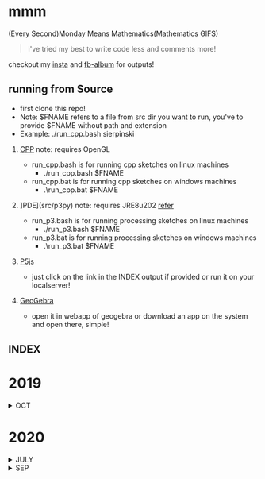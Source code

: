 # mmm
(Every Second)Monday Means Mathematics(Mathematics GIFS)

> I've tried my best to write code less and comments more!

checkout my [insta](https://instagram.com/49yatriyaan.love) and [fb-album](https://www.facebook.com/49yatriyaan.love/media_set?set=a.2416012425313137&type=3) for outputs!

## running from Source
- first clone this repo!
- Note: $FNAME refers to a file from src dir you want to run, you've to provide $FNAME without path and extension
- Example: ./run_cpp.bash sierpinski

1. [CPP](src/oglcpp)
    note: requires OpenGL
    - run_cpp.bash is for running cpp sketches on linux machines
        - ./run_cpp.bash $FNAME
    - run_cpp.bat is for running cpp sketches on windows machines
        - .\run_cpp.bat $FNAME

2. ]PDE](src/p3py)
    note: requires JRE8u202 [refer](https://py.processing.org/tutorials/command-line/)
    - run_p3.bash is for running processing sketches on linux machines
        - ./run_p3.bash $FNAME
    - run_p3.bat is for running processing sketches on windows machines
        - .\run_p3.bat $FNAME

3. [P5js](src/p5js)
    - just click on the link in the INDEX output if provided or run it on your localserver!

4. [GeoGebra](src/ggb)
    - open it in webapp of geogebra or download an app on the system and open there, simple!

## INDEX

# 2019
<details>
<summary>OCT</summary>

#### 03
1. sierpinski.cpp [source](src/oglcpp/sierpinski/sierpinski.cpp) [output](https://www.facebook.com/49yatriyaan.love/videos/2416014465312933/)
#### 08
2. fibonaciSquares.py [source](src/p3py/fibonaciSquares/fibonaciSquares.py) [output](https://www.facebook.com/49yatriyaan.love/videos/2420369178210795/)

</details>

# 2020
<details>
<summary>JULY</summary>
    
### 20
1. taylor_sinx.ggb [source](src/ggb/taylor_sinx/taylor_sinx.ggb) [output](https://www.instagram.com/p/CC3qmhADWQD/)
</details>

<details>
<summary>SEP</summary>
    
### 09
1. wavefronts [source](src/p5js/wfs/index.html) 
    
    outputs:
    - [subsonic](https://www.instagram.com/p/CE5qDv_DPg4/)
    - [sonic](https://www.instagram.com/p/CE5qZT7jtML/)
    - [supersonic](https://www.instagram.com/p/CE5qt_FjrN7/)
    - [hypersonic](https://www.instagram.com/p/CE5ra8DjVI3/)

### 18
1. Spirals [source](src/ggb/Spirals/Spirals.ggb)

    outputs:
    - [Archemidean](https://www.instagram.com/p/CFR5pWMD9_P/)
    - [Fermat's](https://www.instagram.com/p/CFR6ivKjUHH/)

</details>
